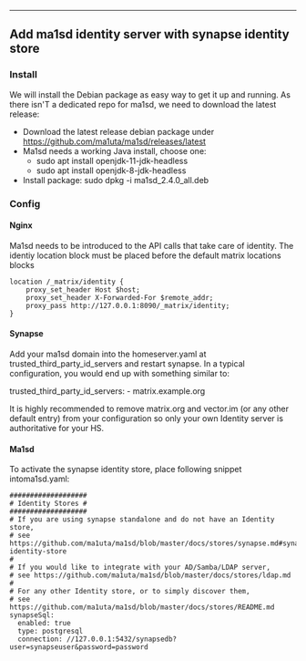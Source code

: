 ***
## Add ma1sd identity server with synapse identity store
### Install
We will install the Debian package as easy way to get it up and running. As there isn'T a dedicated repo for ma1sd, we need to download the latest release:
* Download the latest release debian package under https://github.com/ma1uta/ma1sd/releases/latest
* Ma1sd needs a working Java install, choose one: 
  * sudo apt install openjdk-11-jdk-headless
  * sudo apt install openjdk-8-jdk-headless
* Install package: sudo dpkg -i ma1sd_2.4.0_all.deb 
### Config
#### Nginx
Ma1sd needs to be introduced to the API calls that take care of identity. The identiy location block must be placed before the default matrix locations blocks 
```
location /_matrix/identity {
    proxy_set_header Host $host;
    proxy_set_header X-Forwarded-For $remote_addr;
    proxy_pass http://127.0.0.1:8090/_matrix/identity;
}
```
#### Synapse
Add your ma1sd domain into the homeserver.yaml at trusted_third_party_id_servers and restart synapse.
In a typical configuration, you would end up with something similar to:

trusted_third_party_id_servers:
    - matrix.example.org

It is highly recommended to remove matrix.org and vector.im (or any other default entry) from your configuration so only your own Identity server is authoritative for your HS.

#### Ma1sd
To activate the synapse identity store, place following snippet intoma1sd.yaml:
```
###################
# Identity Stores #
###################
# If you are using synapse standalone and do not have an Identity store,
# see https://github.com/ma1uta/ma1sd/blob/master/docs/stores/synapse.md#synapse-identity-store
#
# If you would like to integrate with your AD/Samba/LDAP server,
# see https://github.com/ma1uta/ma1sd/blob/master/docs/stores/ldap.md
#
# For any other Identity store, or to simply discover them,
# see https://github.com/ma1uta/ma1sd/blob/master/docs/stores/README.md
synapseSql:
  enabled: true
  type: postgresql
  connection: //127.0.0.1:5432/synapsedb?user=synapseuser&password=password
```
